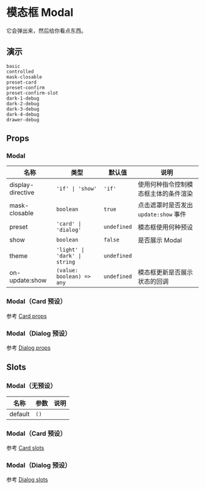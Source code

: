 # 模态框 Modal

它会弹出来，然后给你看点东西。

## 演示

```demo
basic
controlled
mask-closable
preset-card
preset-confirm
preset-confirm-slot
dark-1-debug
dark-2-debug
dark-3-debug
dark-4-debug
drawer-debug
```

## Props

### Modal

| 名称 | 类型 | 默认值 | 说明 |
| --- | --- | --- | --- |
| display-directive | `'if' \| 'show'` | `'if'` | 使用何种指令控制模态框主体的条件渲染 |
| mask-closable | `boolean` | `true` | 点击遮罩时是否发出 `update:show` 事件 |
| preset | `'card' \| 'dialog'` | `undefined` | 模态框使用何种预设 |
| show | `boolean` | `false` | 是否展示 Modal |
| theme | `'light' \| 'dark' \| string` | `undefined` |  |
| on-update:show | `(value: boolean) => any` | `undefined` | 模态框更新是否展示状态的回调 |

### Modal（Card 预设）

参考 [Card props](n-card#Props)

### Modal（Dialog 预设）

参考 [Dialog props](n-dialog#Props)

## Slots

### Modal（无预设）

| 名称    | 参数 | 说明 |
| ------- | ---- | ---- |
| default | `()` |      |

### Modal（Card 预设）

参考 [Card slots](n-card#Slots)

### Modal（Dialog 预设）

参考 [Dialog slots](n-dialog#Slots)
